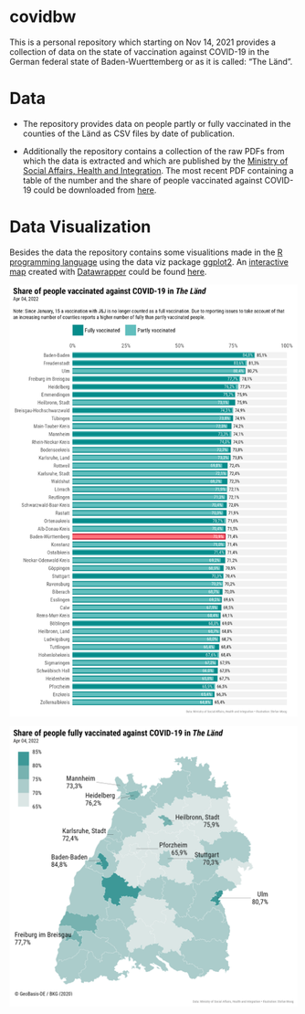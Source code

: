 
<!-- README.md is generated from README.Rmd. Please edit that file -->

# covidbw

This is a personal repository which starting on Nov 14, 2021 provides a
collection of data on the state of vaccination against COVID-19 in the
German federal state of Baden-Wuerttemberg or as it is called: “The
Länd”.

# Data

-   The repository provides data on people partly or fully vaccinated in
    the counties of the Länd as CSV files by date of publication.

-   Additionally the repository contains a collection of the raw PDFs
    from which the data is extracted and which are published by the
    [Ministry of Social Affairs, Health and
    Integration](https://sozialministerium.baden-wuerttemberg.de). The
    most recent PDF containing a table of the number and the share of
    people vaccinated against COVID-19 could be downloaded from
    [here](https://sozialministerium.baden-wuerttemberg.de/fileadmin/redaktion/m-sm/intern/downloads/Downloads_Gesundheitsschutz/Corona_Gesamtzahl-Impfungen-Landkreise-BW.pdf).

# Data Visualization

Besides the data the repository contains some visualitions made in the
[R programming language](https://www.r-project.org) using the data viz
package [ggplot2](https://ggplot2.tidyverse.org). An [interactive
map](https://www.datawrapper.de/_/7BugB/) created with
[Datawrapper](https://www.datawrapper.de) could be found
[here](https://www.datawrapper.de/_/7BugB/).

![](figure/covid_bar_bw_2022-04-04.png)

![](figure/covid_map_bw_2022-04-04.png)
